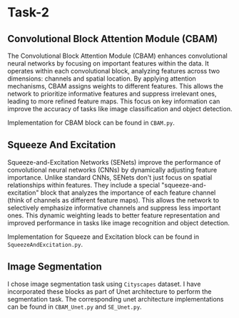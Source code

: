 # Task-2
## Convolutional Block Attention Module (CBAM)
The Convolutional Block Attention Module (CBAM) enhances convolutional neural networks by focusing on important features within the data.
It operates within each convolutional block, analyzing features across two dimensions: channels and spatial location. 
By applying attention mechanisms, CBAM assigns weights to different features. 
This allows the network to prioritize informative features and suppress irrelevant ones, leading to more refined feature maps. This focus on key information can improve the accuracy of tasks like image classification and object detection.


Implementation for CBAM block can be found in `CBAM.py`.

## Squeeze And Excitation
Squeeze-and-Excitation Networks (SENets) improve the performance of convolutional neural networks (CNNs) by dynamically adjusting feature importance.
Unlike standard CNNs, SENets don't just focus on spatial relationships within features.
They include a special "squeeze-and-excitation" block that analyzes the importance of each feature channel (think of channels as different feature maps).
This allows the network to selectively emphasize informative channels and suppress less important ones. 
This dynamic weighting leads to better feature representation and improved performance in tasks like image recognition and object detection.


Implementation for Squeeze and Excitation block can be found in `SqueezeAndExcitation.py`.

## Image Segmentation
I chose image segmentation task using `Cityscapes` dataset. I have incorporated these blocks as part of Unet architecture to perform the segmentation task. 
The corresponding unet architecture implementations can be found in `CBAM_Unet.py` and `SE_Unet.py`.